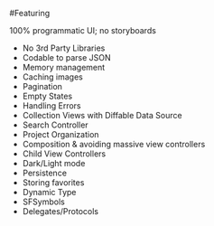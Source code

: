 #Featuring

100% programmatic UI; no storyboards
- No 3rd Party Libraries
- Codable to parse JSON
- Memory management
- Caching images
- Pagination
- Empty States
- Handling Errors
- Collection Views with Diffable Data Source
- Search Controller
- Project Organization
- Composition & avoiding massive view controllers
- Child View Controllers
- Dark/Light mode
- Persistence
- Storing favorites
- Dynamic Type
- SFSymbols
- Delegates/Protocols
